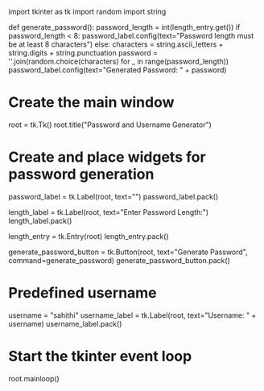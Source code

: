 import tkinter as tk
import random
import string

def generate_password():
    password_length = int(length_entry.get())
    if password_length < 8:
        password_label.config(text="Password length must be at least 8 characters")
    else:
        characters = string.ascii_letters + string.digits + string.punctuation
        password = ''.join(random.choice(characters) for _ in range(password_length))
        password_label.config(text="Generated Password: " + password)

# Create the main window
root = tk.Tk()
root.title("Password and Username Generator")

# Create and place widgets for password generation
password_label = tk.Label(root, text="")
password_label.pack()

length_label = tk.Label(root, text="Enter Password Length:")
length_label.pack()

length_entry = tk.Entry(root)
length_entry.pack()

generate_password_button = tk.Button(root, text="Generate Password", command=generate_password)
generate_password_button.pack()

# Predefined username
username = "sahithi"
username_label = tk.Label(root, text="Username: " + username)
username_label.pack()


# Start the tkinter event loop
root.mainloop()

